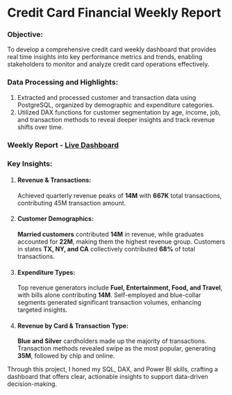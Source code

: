 # Credit Card Financial Weekly Report

### Objective:
To develop a comprehensive credit card weekly dashboard that provides real time insights into key performance metrics and trends, enabling stakeholders to monitor and analyze credit card operations effectively.

### Data Processing and Highlights:
1. Extracted and processed customer and transaction data using PostgreSQL, organized by demographic and expenditure categories.
2. Utilized DAX functions for customer segmentation by age, income, job, and transaction methods to reveal deeper insights and track revenue shifts over time.

### Weekly Report - [Live Dashboard](https://app.powerbi.com/view?r=eyJrIjoiMjAxNWI2ZGEtMTIyMC00ZDc0LTlhN2MtMjBlZjVlZTQxNzIxIiwidCI6IjkxOTkyOWJlLTVjNWUtNDYxMi05OTBkLTZmNzU5ZTcwNWI4MiJ9)

### Key Insights:
1. #### Revenue & Transactions:
   Achieved quarterly revenue peaks of **14M** with **667K** total transactions, contributing 45M transaction amount.

2. #### Customer Demographics:
   **Married customers** contributed **14M** in revenue, while graduates accounted for **22M**, making them the highest revenue group. Customers in states **TX, NY, and CA** collectively contributed **68%** of total transactions.

3. #### Expenditure Types:
   Top revenue generators include **Fuel, Entertainment, Food, and Travel**, with bills alone contributing **14M**. Self-employed and blue-collar segments generated significant transaction volumes, enhancing targeted insights.

4. #### Revenue by Card & Transaction Type:
   **Blue and Silver** cardholders made up the majority of transactions. Transaction methods revealed swipe as the most popular, generating **35M**, followed by chip and online.

Through this project, I honed my SQL, DAX, and Power BI skills, crafting a dashboard that offers clear, actionable insights to support data-driven decision-making.

